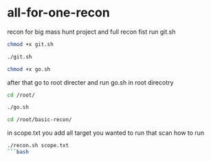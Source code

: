 # all-for-one-recon
recon for big mass hunt project and full recon 
fist run git.sh 

<!-- code blocks -->
```bash
chmod +x git.sh
```
```bash
./git.sh
```
```bash
chmod +x go.sh 
```

after that go to root directer and run go.sh in root direcotry

```bash
cd /root/
```
```bash
./go.sh
```
```bash
cd /root/basic-recon/
```
in scope.txt you add all target you wanted to run that scan 
how to run 
```bash
./recon.sh scope.txt
```bash
